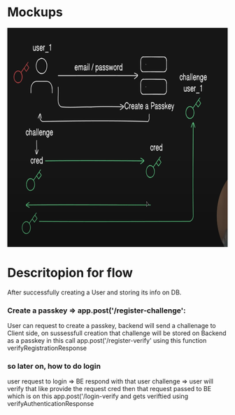 # Mockups

<div>
<img src="./flow.png" alt="Mockup 1" width="900" height="500" style="display:inline-block;"/>

</div>

# Descritopion for flow

After successfully creating a User and storing its info on DB.

### Create a passkey => app.post('/register-challenge':

User can request to create a passkey, backend will send a challenage to Client side, on sussessfull creation that challenge will
be stored on Backend as a passkey in this call app.post('/register-verify' using this function verifyRegistrationResponse

### so later on, how to do login

user request to login => BE respond with that user challenge => user will verify that like provide the request cred
then that request passed to BE which is on this app.post('/login-verify and gets veriftied using verifyAuthenticationResponse

